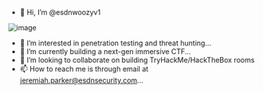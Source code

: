 - 👋 Hi, I’m @esdnwoozyv1



![image](https://user-images.githubusercontent.com/72991938/140968546-a9751d56-6e3e-4bb5-ab64-3ec3f618b8c7.png)



- 👀 I’m interested in penetration testing and threat hunting...
- 🌱 I’m currently building a next-gen immersive CTF...
- 💞️ I’m looking to collaborate on building TryHackMe/HackTheBox rooms 
- 📫 How to reach me is through email at jeremiah.parker@esdnsecurity.com...

<!---
esdnwoozyv1/esdnwoozyv1 is a ✨ special ✨ repository because its `README.md` (this file) appears on your GitHub profile.
You can click the Preview link to take a look at your changes.
--->

